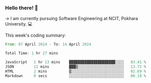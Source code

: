 ### Hello there! 👋

-> I am currently pursuing Software Engineering at NCIT, Pokhara University. 💻


This week's coding summary:
<!--START_SECTION:waka-->

```rust
From: 07 April 2024 - To: 14 April 2024

Total Time: 1 hr 27 mins

JavaScript   1 hr 13 mins    ▓▓▓▓▓▓▓▓▓▓▓▓▓▓▓▓▓▓▓▓▓░░░░   83.41 %
JSON         12 mins         ▓▓▓▒░░░░░░░░░░░░░░░░░░░░░   13.72 %
HTML         2 mins          ▒░░░░░░░░░░░░░░░░░░░░░░░░   02.69 %
Markdown     0 secs          ░░░░░░░░░░░░░░░░░░░░░░░░░   00.19 %
```

<!--END_SECTION:waka-->
